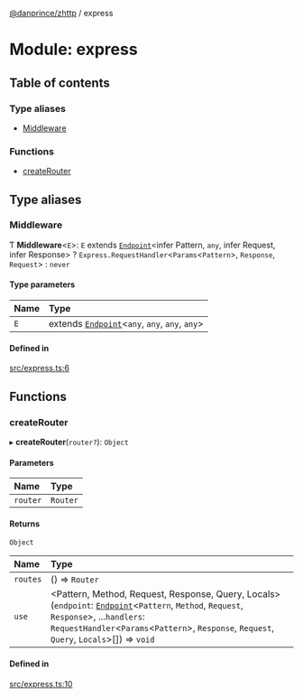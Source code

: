 [@danprince/zhttp](../README.md) / express

# Module: express

## Table of contents

### Type aliases

- [Middleware](express.md#middleware)

### Functions

- [createRouter](express.md#createrouter)

## Type aliases

### Middleware

Ƭ **Middleware**<`E`\>: `E` extends [`Endpoint`](index.md#endpoint)<infer Pattern, `any`, infer Request, infer Response\> ? `Express.RequestHandler`<`Params`<`Pattern`\>, `Response`, `Request`\> : `never`

#### Type parameters

| Name | Type |
| :------ | :------ |
| `E` | extends [`Endpoint`](index.md#endpoint)<`any`, `any`, `any`, `any`\> |

#### Defined in

[src/express.ts:6](https://github.com/danprince/typesafe-endpoints/blob/fb10f21/src/express.ts#L6)

## Functions

### createRouter

▸ **createRouter**(`router?`): `Object`

#### Parameters

| Name | Type |
| :------ | :------ |
| `router` | `Router` |

#### Returns

`Object`

| Name | Type |
| :------ | :------ |
| `routes` | () => `Router` |
| `use` | <Pattern, Method, Request, Response, Query, Locals\>(`endpoint`: [`Endpoint`](index.md#endpoint)<`Pattern`, `Method`, `Request`, `Response`\>, ...`handlers`: `RequestHandler`<`Params`<`Pattern`\>, `Response`, `Request`, `Query`, `Locals`\>[]) => `void` |

#### Defined in

[src/express.ts:10](https://github.com/danprince/typesafe-endpoints/blob/fb10f21/src/express.ts#L10)
